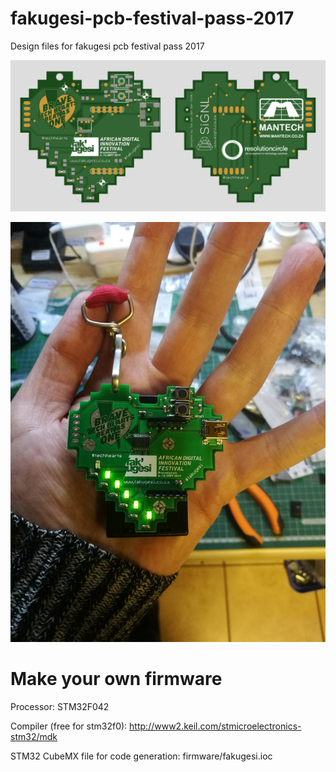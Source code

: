 # fakugesi-pcb-festival-pass-2017

Design files for fakugesi pcb festival pass 2017

![badgesvg](images/badgesvg.png?raw=true "Badge")

![badgeirl](images/irl.jpg?raw=true "Badge IRL")

# Make your own firmware

Processor: STM32F042

Compiler (free for stm32f0): http://www2.keil.com/stmicroelectronics-stm32/mdk

STM32 CubeMX file for code generation: firmware/fakugesi.ioc


